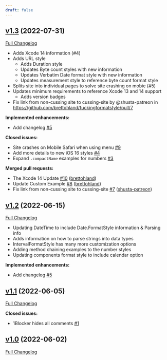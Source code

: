 ```yaml
---
draft: false
---
```


## [v1.3](https://github.com/brettohland/fuckingformatstyle/tree/v1.3) (2022-07-31)

[Full Changelog](https://github.com/brettohland/fuckingformatstyle/compare/v1.2...v1.3)

 - Adds Xcode 14 information (#4)
 - Adds URL style
   - Adds Duration style
   - Updates Byte count styles with new information
   - Updates Verbatim Date format style with new information
   - Updates measurement style to reference byte count format style
 - Splits site into individual pages to solve site crashing on mobie (#5)
 - Updates minimum requirements to reference Xcode 13 and 14 support
    - Adds version badges
- Fix link from non-cussing site to cussing-site by @shusta-patreon in https://github.com/brettohland/fuckingformatstyle/pull/7

**Implemented enhancements:**

- Add changelog [\#5](https://github.com/brettohland/fuckingformatstyle/issues/5)

**Closed issues:**

- Site crashes on Mobile Safari when using menu [\#9](https://github.com/brettohland/fuckingformatstyle/issues/9)
- Add more details to new iOS 16 styles [\#4](https://github.com/brettohland/fuckingformatstyle/issues/4)
- Expand `.compactName` examples for numbers [\#3](https://github.com/brettohland/fuckingformatstyle/issues/3)

**Merged pull requests:**

- The Xcode 14 Update [\#10](https://github.com/brettohland/fuckingformatstyle/pull/10) ([brettohland](https://github.com/brettohland))
- Update Custom Example [\#8](https://github.com/brettohland/fuckingformatstyle/pull/8) ([brettohland](https://github.com/brettohland))
- Fix link from non-cussing site to cussing-site [\#7](https://github.com/brettohland/fuckingformatstyle/pull/7) ([shusta-patreon](https://github.com/shusta-patreon))

## [v1.2](https://github.com/brettohland/fuckingformatstyle/tree/v1.2) (2022-06-15)

[Full Changelog](https://github.com/brettohland/fuckingformatstyle/compare/v1.1...v1.2)

- Updating DateTime to include Date.FormatStyle information & Parsing info
- Adds information on how to parse strings into data types
- IntervalFormatStyle has many more customization options
- Adding method chaining examples to the number styles
- Updating components format style to include calendar option

**Implemented enhancements:**

- Add changelog [\#5](https://github.com/brettohland/fuckingformatstyle/issues/5)

## [v1.1](https://github.com/brettohland/fuckingformatstyle/tree/v1.1) (2022-06-05)

[Full Changelog](https://github.com/brettohland/fuckingformatstyle/compare/v1.0...v1.1)

**Closed issues:**

- 1Blocker hides all comments [\#1](https://github.com/brettohland/fuckingformatstyle/issues/1)

## [v1.0](https://github.com/brettohland/fuckingformatstyle/tree/v1.0) (2022-06-02)

[Full Changelog](https://github.com/brettohland/fuckingformatstyle/compare/342c5d608b1993b42b5028e5329fb0fd2592dc51...v1.0)

